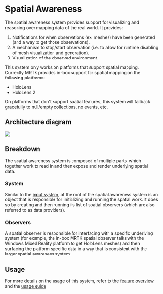 # Spatial Awareness

The spatial awareness system provides support for visualizing and reasoning over mapping data of the real
world. It provides:

1. Notifications for when observations (ex: meshes) have been generated (and a way to get those observations).
2. A mechanism to stop/start observation (i.e. to allow for runtime disabling of mesh visualization and generation).
3. Visualization of the observed environment.

This system only works on platforms that support spatial mapping. Currently MRTK provides in-box support
for spatial mapping on the following platforms:

- HoloLens
- HoloLens 2

On platforms that don't support spatial features, this system will fallback gracefully to null/empty
collections, no events, etc.

## Architecture diagram

![](../../Documentation/Images/SpatialAwareness/SpatialAwarenessSystemArchitecture.png)

## Breakdown

The spatial awareness system is composed of multiple parts, which together work to read in and then
expose and render underlying spatial data.

### System

Similar to the [input system](InputSystem/Terminology.md), at the root of the spatial awareness system
is an object that is responsible for initializing and running the spatial work. It does so by creating
and then running its list of spatial observers (which are also referred to as data providers).

### Observers

A spatial observer is responsible for interfacing with a specific underlying system (for example, the
in-box MRTK spatial observer talks with the Windows Mixed Reality platform to get HoloLens meshes) and
then surfacing the platform specific data in a way that is consistent with the larger spatial awareness
system.

## Usage

For more details on the usage of this system, refer to the
[feature overview](../SpatialAwareness/SpatialAwarenessGettingStarted.md) and the
[usage guide](../SpatialAwareness/UsageGuide.md)
